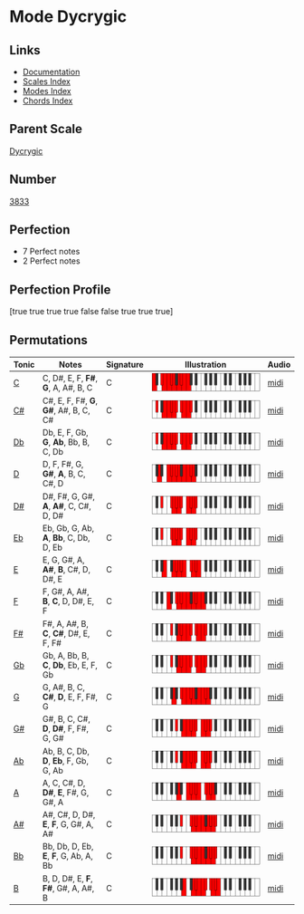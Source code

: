 # Mode Dycrygic

## Links

- [Documentation](index.md)
- [Scales Index](Scales.md)
- [Modes Index](Modes.md)
- [Chords Index](Chords.md)

## Parent Scale

[Dycrygic](ScaleDycrygic.md)

## Number

[3833](https://ianring.com/musictheory/scales/3833)

## Perfection

- 7 Perfect notes
- 2 Perfect notes

## Perfection Profile

[true true true true false false true true true]

## Permutations

| Tonic | Notes | Signature | Illustration | Audio |
|-------|-------|-----------|--------------|-------|
| [C](ModeCNaturalDycrygic.md) | C, D#, E, F, **F#**, **G**, A, A#, B, C | C | ![CNaturalDycrygic](ModeCNaturalDycrygic.png) | [midi](https://github.com/edipermadi/music/blob/main/docs/ModeCNaturalDycrygic.mid?raw=true) |
| [C#](ModeCSharpDycrygic.md) | C#, E, F, F#, **G**, **G#**, A#, B, C, C# | C | ![CSharpDycrygic](ModeCSharpDycrygic.png) | [midi](https://github.com/edipermadi/music/blob/main/docs/ModeCSharpDycrygic.mid?raw=true) |
| [Db](ModeDFlatDycrygic.md) | Db, E, F, Gb, **G**, **Ab**, Bb, B, C, Db | C | ![DFlatDycrygic](ModeDFlatDycrygic.png) | [midi](https://github.com/edipermadi/music/blob/main/docs/ModeDFlatDycrygic.mid?raw=true) |
| [D](ModeDNaturalDycrygic.md) | D, F, F#, G, **G#**, **A**, B, C, C#, D | C | ![DNaturalDycrygic](ModeDNaturalDycrygic.png) | [midi](https://github.com/edipermadi/music/blob/main/docs/ModeDNaturalDycrygic.mid?raw=true) |
| [D#](ModeDSharpDycrygic.md) | D#, F#, G, G#, **A**, **A#**, C, C#, D, D# | C | ![DSharpDycrygic](ModeDSharpDycrygic.png) | [midi](https://github.com/edipermadi/music/blob/main/docs/ModeDSharpDycrygic.mid?raw=true) |
| [Eb](ModeEFlatDycrygic.md) | Eb, Gb, G, Ab, **A**, **Bb**, C, Db, D, Eb | C | ![EFlatDycrygic](ModeEFlatDycrygic.png) | [midi](https://github.com/edipermadi/music/blob/main/docs/ModeEFlatDycrygic.mid?raw=true) |
| [E](ModeENaturalDycrygic.md) | E, G, G#, A, **A#**, **B**, C#, D, D#, E | C | ![ENaturalDycrygic](ModeENaturalDycrygic.png) | [midi](https://github.com/edipermadi/music/blob/main/docs/ModeENaturalDycrygic.mid?raw=true) |
| [F](ModeFNaturalDycrygic.md) | F, G#, A, A#, **B**, **C**, D, D#, E, F | C | ![FNaturalDycrygic](ModeFNaturalDycrygic.png) | [midi](https://github.com/edipermadi/music/blob/main/docs/ModeFNaturalDycrygic.mid?raw=true) |
| [F#](ModeFSharpDycrygic.md) | F#, A, A#, B, **C**, **C#**, D#, E, F, F# | C | ![FSharpDycrygic](ModeFSharpDycrygic.png) | [midi](https://github.com/edipermadi/music/blob/main/docs/ModeFSharpDycrygic.mid?raw=true) |
| [Gb](ModeGFlatDycrygic.md) | Gb, A, Bb, B, **C**, **Db**, Eb, E, F, Gb | C | ![GFlatDycrygic](ModeGFlatDycrygic.png) | [midi](https://github.com/edipermadi/music/blob/main/docs/ModeGFlatDycrygic.mid?raw=true) |
| [G](ModeGNaturalDycrygic.md) | G, A#, B, C, **C#**, **D**, E, F, F#, G | C | ![GNaturalDycrygic](ModeGNaturalDycrygic.png) | [midi](https://github.com/edipermadi/music/blob/main/docs/ModeGNaturalDycrygic.mid?raw=true) |
| [G#](ModeGSharpDycrygic.md) | G#, B, C, C#, **D**, **D#**, F, F#, G, G# | C | ![GSharpDycrygic](ModeGSharpDycrygic.png) | [midi](https://github.com/edipermadi/music/blob/main/docs/ModeGSharpDycrygic.mid?raw=true) |
| [Ab](ModeAFlatDycrygic.md) | Ab, B, C, Db, **D**, **Eb**, F, Gb, G, Ab | C | ![AFlatDycrygic](ModeAFlatDycrygic.png) | [midi](https://github.com/edipermadi/music/blob/main/docs/ModeAFlatDycrygic.mid?raw=true) |
| [A](ModeANaturalDycrygic.md) | A, C, C#, D, **D#**, **E**, F#, G, G#, A | C | ![ANaturalDycrygic](ModeANaturalDycrygic.png) | [midi](https://github.com/edipermadi/music/blob/main/docs/ModeANaturalDycrygic.mid?raw=true) |
| [A#](ModeASharpDycrygic.md) | A#, C#, D, D#, **E**, **F**, G, G#, A, A# | C | ![ASharpDycrygic](ModeASharpDycrygic.png) | [midi](https://github.com/edipermadi/music/blob/main/docs/ModeASharpDycrygic.mid?raw=true) |
| [Bb](ModeBFlatDycrygic.md) | Bb, Db, D, Eb, **E**, **F**, G, Ab, A, Bb | C | ![BFlatDycrygic](ModeBFlatDycrygic.png) | [midi](https://github.com/edipermadi/music/blob/main/docs/ModeBFlatDycrygic.mid?raw=true) |
| [B](ModeBNaturalDycrygic.md) | B, D, D#, E, **F**, **F#**, G#, A, A#, B | C | ![BNaturalDycrygic](ModeBNaturalDycrygic.png) | [midi](https://github.com/edipermadi/music/blob/main/docs/ModeBNaturalDycrygic.mid?raw=true) |
